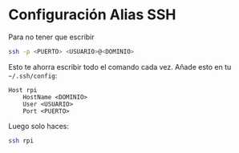 # Configuración Alias SSH 

Para no tener que escribir  
```bash
ssh -p <PUERTO> <USUARIO>@<DOMINIO>
```

Esto te ahorra escribir todo el comando cada vez. Añade esto en tu `~/.ssh/config`:

```ssh-config
Host rpi
    HostName <DOMINIO>
    User <USUARIO>
    Port <PUERTO>
```

Luego solo haces:

```bash
ssh rpi
```
